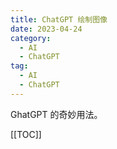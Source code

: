 ```yaml
---
title: ChatGPT 绘制图像
date: 2023-04-24
category:
  - AI
  - ChatGPT
tag:
  - AI
  - ChatGPT
---
```


GhatGPT 的奇妙用法。

[[TOC]]
